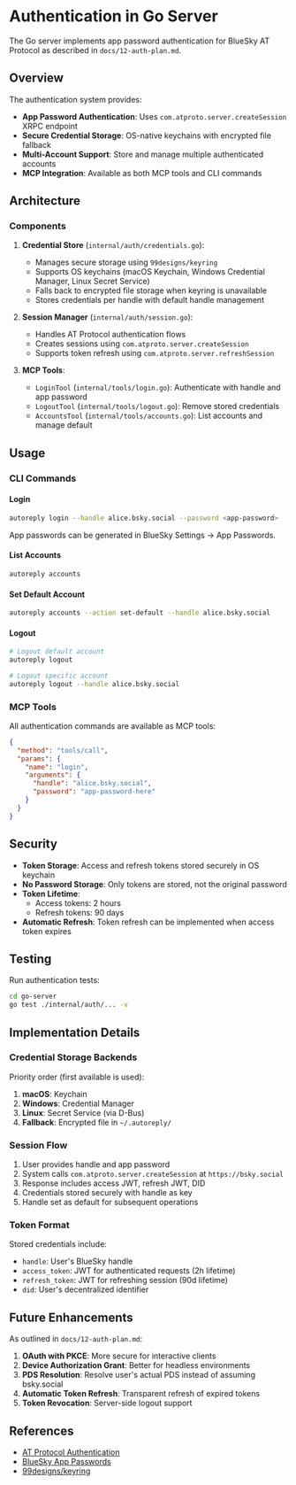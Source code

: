 # Authentication in Go Server

The Go server implements app password authentication for BlueSky AT Protocol as described in `docs/12-auth-plan.md`.

## Overview

The authentication system provides:
- **App Password Authentication**: Uses `com.atproto.server.createSession` XRPC endpoint
- **Secure Credential Storage**: OS-native keychains with encrypted file fallback
- **Multi-Account Support**: Store and manage multiple authenticated accounts
- **MCP Integration**: Available as both MCP tools and CLI commands

## Architecture

### Components

1. **Credential Store** (`internal/auth/credentials.go`):
   - Manages secure storage using `99designs/keyring`
   - Supports OS keychains (macOS Keychain, Windows Credential Manager, Linux Secret Service)
   - Falls back to encrypted file storage when keyring is unavailable
   - Stores credentials per handle with default handle management

2. **Session Manager** (`internal/auth/session.go`):
   - Handles AT Protocol authentication flows
   - Creates sessions using `com.atproto.server.createSession`
   - Supports token refresh using `com.atproto.server.refreshSession`

3. **MCP Tools**:
   - `LoginTool` (`internal/tools/login.go`): Authenticate with handle and app password
   - `LogoutTool` (`internal/tools/logout.go`): Remove stored credentials
   - `AccountsTool` (`internal/tools/accounts.go`): List accounts and manage default

## Usage

### CLI Commands

#### Login
```bash
autoreply login --handle alice.bsky.social --password <app-password>
```

App passwords can be generated in BlueSky Settings → App Passwords.

#### List Accounts
```bash
autoreply accounts
```

#### Set Default Account
```bash
autoreply accounts --action set-default --handle alice.bsky.social
```

#### Logout
```bash
# Logout default account
autoreply logout

# Logout specific account
autoreply logout --handle alice.bsky.social
```

### MCP Tools

All authentication commands are available as MCP tools:

```json
{
  "method": "tools/call",
  "params": {
    "name": "login",
    "arguments": {
      "handle": "alice.bsky.social",
      "password": "app-password-here"
    }
  }
}
```

## Security

- **Token Storage**: Access and refresh tokens stored securely in OS keychain
- **No Password Storage**: Only tokens are stored, not the original password
- **Token Lifetime**: 
  - Access tokens: 2 hours
  - Refresh tokens: 90 days
- **Automatic Refresh**: Token refresh can be implemented when access token expires

## Testing

Run authentication tests:
```bash
cd go-server
go test ./internal/auth/... -v
```

## Implementation Details

### Credential Storage Backends

Priority order (first available is used):
1. **macOS**: Keychain
2. **Windows**: Credential Manager
3. **Linux**: Secret Service (via D-Bus)
4. **Fallback**: Encrypted file in `~/.autoreply/`

### Session Flow

1. User provides handle and app password
2. System calls `com.atproto.server.createSession` at `https://bsky.social`
3. Response includes access JWT, refresh JWT, DID
4. Credentials stored securely with handle as key
5. Handle set as default for subsequent operations

### Token Format

Stored credentials include:
- `handle`: User's BlueSky handle
- `access_token`: JWT for authenticated requests (2h lifetime)
- `refresh_token`: JWT for refreshing session (90d lifetime)
- `did`: User's decentralized identifier

## Future Enhancements

As outlined in `docs/12-auth-plan.md`:

1. **OAuth with PKCE**: More secure for interactive clients
2. **Device Authorization Grant**: Better for headless environments
3. **PDS Resolution**: Resolve user's actual PDS instead of assuming bsky.social
4. **Automatic Token Refresh**: Transparent refresh of expired tokens
5. **Token Revocation**: Server-side logout support

## References

- [AT Protocol Authentication](https://atproto.com/specs/xrpc)
- [BlueSky App Passwords](https://bsky.app/settings/app-passwords)
- [99designs/keyring](https://github.com/99designs/keyring)
